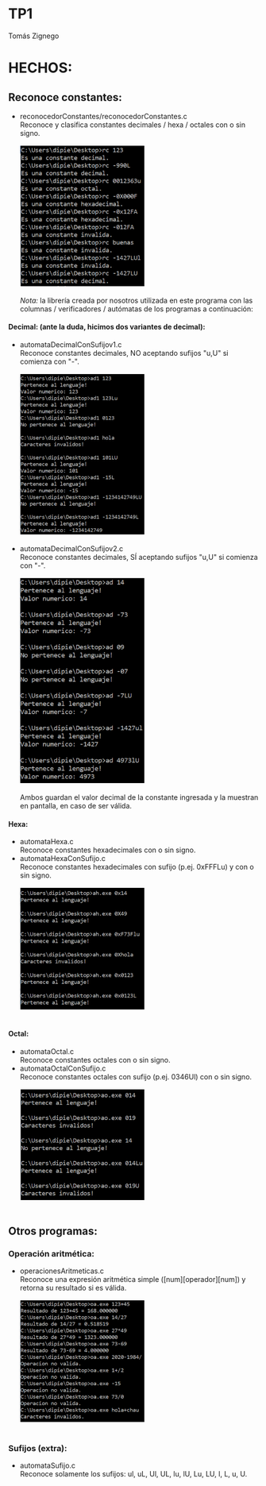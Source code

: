 # TP1
Tomás Zignego

# HECHOS:

## Reconoce constantes:
- reconocedorConstantes/reconocedorConstantes.c  
  Reconoce y clasifica constantes decimales / hexa / octales con o sin signo.
  <br><br><img src="screenshots/reconocedorConstantes.PNG" width="250"><br><br>
  *Nota:* la librería creada por nosotros utilizada en este programa con las columnas / verificadores / autómatas de los programas a continuación:

#### Decimal: (ante la duda, hicimos dos variantes de decimal):
- automataDecimalConSufijov1.c  
  Reconoce constantes decimales, NO aceptando sufijos "u,U" si comienza con "-".
  <br><br><img src="screenshots/automataDecimal1.PNG" width="250"><br><br>
- automataDecimalConSufijov2.c  
  Reconoce constantes decimales, SÍ aceptando sufijos "u,U" si comienza con "-".
  <br><br><img src="screenshots/automataDecimal2.PNG" width="250"><br><br>
Ambos guardan el valor decimal de la constante ingresada y la muestran en pantalla, en caso de ser válida.

#### Hexa:
- automataHexa.c  
  Reconoce constantes hexadecimales con o sin signo.
- automataHexaConSufijo.c  
  Reconoce constantes hexadecimales con sufijo (p.ej. 0xFFFLu) y con o sin signo.
  <br><br><img src="screenshots/automataHexa.PNG" width="250"><br><br>

#### Octal:
- automataOctal.c  
  Reconoce constantes octales con o sin signo.
- automataOctalConSufijo.c  
  Reconoce constantes octales con sufijo (p.ej. 0346Ul) con o sin signo.
  <br><br><img src="screenshots/automataOctal.PNG" width="250"><br><br>
  
## Otros programas:
  
### Operación aritmética:
- operacionesAritmeticas.c  
  Reconoce una expresión aritmética simple (\[num]\[operador]\[num]) y retorna su resultado si es válida.
  <br><br><img src="screenshots/operacionesAritmeticas.PNG" width="250"><br><br>
  
### Sufijos (extra):
- automataSufijo.c  
  Reconoce solamente los sufijos: ul, uL, Ul, UL, lu, lU, Lu, LU, l, L, u, U.  

